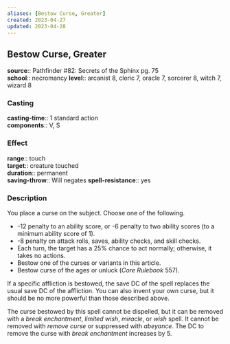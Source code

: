 ```yaml
---
aliases: [Bestow Curse, Greater]
created: 2023-04-27
updated: 2023-04-28
---
```


## Bestow Curse, Greater

**source**:: Pathfinder \#82: Secrets of the Sphinx pg. 75  
**school**:: necromancy
**level**:: arcanist 8, cleric 7, oracle 7, sorcerer 8, witch 7, wizard 8

### Casting

**casting-time**:: 1 standard action  
**components**:: V, S

### Effect

**range**:: touch  
**target**:: creature touched  
**duration**:: permanent  
**saving-throw**:: Will negates
**spell-resistance**:: yes

### Description

You place a curse on the subject. Choose one of the following.

-   -12 penalty to an ability score, or -6 penalty to two ability scores (to a minimum ability score of 1).
-   -8 penalty on attack rolls, saves, ability checks, and skill checks.
-   Each turn, the target has a 25% chance to act normally; otherwise, it takes no actions.
-   Bestow one of the curses or variants in this article.
-   Bestow curse of the ages or unluck (*Core Rulebook* 557).

If a specific affliction is bestowed, the save DC of the spell replaces the usual save DC of the affliction. You can also invent your own curse, but it should be no more powerful than those described above.  
  
The curse bestowed by this spell cannot be dispelled, but it can be removed with a *break enchantment*, *limited wish*, *miracle*, or *wish* spell. It cannot be removed with *remove curse* or suppressed with *abeyance*. The DC to remove the curse with *break enchantment* increases by 5.
